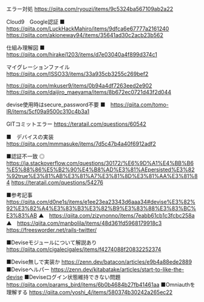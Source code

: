 エラー対処
https://qiita.com/ryouzi/items/9c5324ba567109ab2a22

Cloud9　Google認証
■　https://qiita.com/LuckHackMahiro/items/9dfca6e67777a2161240
https://qiita.com/akioneway94/items/35641ad30c2acb23b562

仕組み理解図
■　https://qiita.com/hirakei1203/items/d7e03040a4f899d374c1

マイグレーションファイル
https://qiita.com/ISSO33/items/33a935cb3255c269bef2

https://qiita.com/mkuser9/items/0b94a4df7263eed2e902
https://qiita.com/daijiro_maeyama/items/8b672ec0721d43f2d044

devise使用時はsecure_password不要
■　https://qiita.com/tomo-IR/items/5cf09a9500c310c4b3a1

GITコミットエラー
https://teratail.com/questions/60542

■　デバイスの実装
https://qiita.com/mmmasuke/items/7d5c47b4a40f6912adf2

■認証不一致
◎　https://ja.stackoverflow.com/questions/30172/%E6%9D%A1%E4%BB%B6%E5%88%86%E5%B2%90%E4%B8%AD%E3%81%AEpersisted%E3%82%92true%E3%81%AB%E3%81%A7%E3%81%8D%E3%81%AA%E3%81%84
https://teratail.com/questions/54276

■参考記事
https://qiita.com/d0ne1s/items/e1ee23ea23343d6aaa34#devise%E3%82%92%E3%82%A4%E3%83%B3%E3%82%B9%E3%83%88%E3%83%BC%E3%83%AB
▲　https://qiita.com/zizynonno/items/7eabb61cb1c3fcbc258a
▲　https://qiita.com/manbolila/items/48d361fd5968179918c3
https://freesworder.net/rails-twitter/

■Deviseモジュールについて解説あり
https://qiita.com/cigalecigales/items/f4274088f20832252374

■Devise無しで実装か
https://zenn.dev/batacon/articles/e9b4a88ede2889
■Deviseヘルパー
https://zenn.dev/kitabatake/articles/start-to-like-the-devise
■Deviseログイン状態維持できない問題
https://qiita.com/params_bird/items/6b0b4684b27fb41461aa
■Omniauthを理解する
https://qiita.com/yoshi_4/items/580374b30242a265ec22